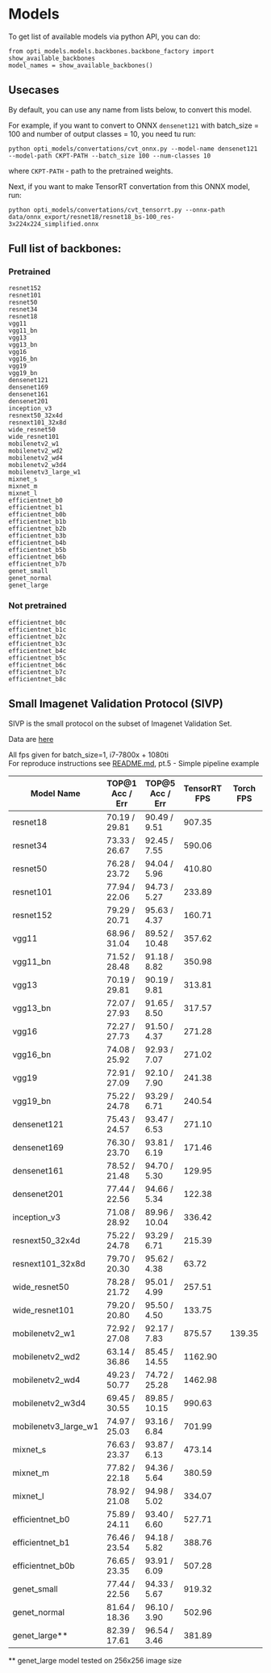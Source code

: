 # Models
To get list of available models via python API, you can do:
```
from opti_models.models.backbones.backbone_factory import show_available_backbones
model_names = show_available_backbones()
```                                     
## Usecases
By default, you can use any name from lists below, to convert this model.

For example, if you want to convert to ONNX `densenet121` with batch_size = 100 and 
number of output classes = 10, you need tu run:
```
python opti_models/convertations/cvt_onnx.py --model-name densenet121 --model-path CKPT-PATH --batch_size 100 --num-classes 10
```
where `CKPT-PATH` - path to the pretrained weights.

Next, if you want to make TensorRT convertation from this ONNX model, run:
```
python opti_models/convertations/cvt_tensorrt.py --onnx-path data/onnx_export/resnet18/resnet18_bs-100_res-3x224x224_simplified.onnx
```

## Full list of backbones:
### Pretrained
```
resnet152
resnet101
resnet50
resnet34
resnet18
vgg11
vgg11_bn
vgg13
vgg13_bn
vgg16
vgg16_bn
vgg19
vgg19_bn
densenet121
densenet169
densenet161
densenet201
inception_v3
resnext50_32x4d
resnext101_32x8d
wide_resnet50
wide_resnet101
mobilenetv2_w1
mobilenetv2_wd2
mobilenetv2_wd4
mobilenetv2_w3d4
mobilenetv3_large_w1
mixnet_s
mixnet_m
mixnet_l
efficientnet_b0
efficientnet_b1
efficientnet_b0b
efficientnet_b1b
efficientnet_b2b
efficientnet_b3b
efficientnet_b4b
efficientnet_b5b
efficientnet_b6b
efficientnet_b7b
genet_small
genet_normal
genet_large
```
### Not pretrained
```
efficientnet_b0c
efficientnet_b1c
efficientnet_b2c
efficientnet_b3c
efficientnet_b4c
efficientnet_b5c
efficientnet_b6c
efficientnet_b7c
efficientnet_b8c
```
## Small Imagenet Validation Protocol (SIVP)
SIVP is the small protocol on the subset of Imagenet Validation Set.

Data are [here](https://drive.google.com/file/d/1Yi_SZ400LKMXeA08BvDip4qBJonaThae/view?usp=sharing)

All fps given for batch_size=1, i7-7800x + 1080ti<br>
For reproduce instructions see [README.md](../../README.md), pt.5 - Simple pipeline example

| Model Name            | TOP@1 Acc / Err| TOP@5 Acc / Err  | TensorRT FPS  | Torch FPS |
|-----------------------|----------------|------------------|---------------|-----------|
| resnet18              | 70.19 / 29.81  | 90.49 / 9.51     | 907.35        |  |
| resnet34              | 73.33 / 26.67  | 92.45 / 7.55     | 590.06        |  |
| resnet50              | 76.28 / 23.72  | 94.04 / 5.96     | 410.80        |  |
| resnet101             | 77.94 / 22.06  | 94.73 / 5.27     | 233.89        |  |
| resnet152             | 79.29 / 20.71  | 95.63 / 4.37     | 160.71        |  |
| vgg11                 | 68.96 / 31.04  | 89.52 / 10.48    | 357.62        |  |
| vgg11_bn              | 71.52 / 28.48  | 91.18 / 8.82     | 350.98        |  |
| vgg13                 | 70.19 / 29.81  | 90.19 / 9.81     | 313.81        |  |
| vgg13_bn              | 72.07 / 27.93  | 91.65 / 8.50     | 317.57        |  |
| vgg16                 | 72.27 / 27.73  | 91.50 / 4.37     | 271.28        |  |
| vgg16_bn              | 74.08 / 25.92  | 92.93 / 7.07     | 271.02        |  |
| vgg19                 | 72.91 / 27.09  | 92.10 / 7.90     | 241.38        |  |
| vgg19_bn              | 75.22 / 24.78  | 93.29 / 6.71     | 240.54        |  |
| densenet121           | 75.43 / 24.57  | 93.47 / 6.53     | 271.10        |  |
| densenet169           | 76.30 / 23.70  | 93.81 / 6.19     | 171.46        |  |
| densenet161           | 78.52 / 21.48  | 94.70 / 5.30     | 129.95        |  |
| densenet201           | 77.44 / 22.56  | 94.66 / 5.34     | 122.38        |  |
| inception_v3          | 71.08 / 28.92  | 89.96 / 10.04    | 336.42        |  |
| resnext50_32x4d       | 75.22 / 24.78  | 93.29 / 6.71     | 215.39        |  |
| resnext101_32x8d      | 79.70 / 20.30  | 95.62 / 4.38     | 63.72         |  |
| wide_resnet50         | 78.28 / 21.72  | 95.01 / 4.99     | 257.51        |  |
| wide_resnet101        | 79.20 / 20.80  | 95.50 / 4.50     | 133.75        |  |
| mobilenetv2_w1        | 72.92 / 27.08  | 92.17 / 7.83     | 875.57        | 139.35 |
| mobilenetv2_wd2       | 63.14 / 36.86  | 85.45 / 14.55    | 1162.90       |  |
| mobilenetv2_wd4       | 49.23 / 50.77  | 74.72 / 25.28    | 1462.98       |  |
| mobilenetv2_w3d4      | 69.45 / 30.55  | 89.85 / 10.15    | 990.63        |  |
| mobilenetv3_large_w1  | 74.97 / 25.03  | 93.16 / 6.84     | 701.99        |  |
| mixnet_s              | 76.63 / 23.37  | 93.87 / 6.13     | 473.14        |  |
| mixnet_m              | 77.82 / 22.18  | 94.36 / 5.64     | 380.59        |  |
| mixnet_l              | 78.92 / 21.08  | 94.98 / 5.02     | 334.07        |  |
| efficientnet_b0       | 75.89 / 24.11  | 93.40 / 6.60     | 527.71        |  |
| efficientnet_b1       | 76.46 / 23.54  | 94.18 / 5.82     | 388.76        |  |
| efficientnet_b0b      | 76.65 / 23.35  | 93.91 / 6.09     | 507.28        |  |
| genet_small           | 77.44 / 22.56  | 94.33 / 5.67     | 919.32        |  |
| genet_normal          | 81.64 / 18.36  | 96.10 / 3.90     | 502.96        |  |
| genet_large**         | 82.39 / 17.61  | 96.54 / 3.46     | 381.89        |  |

** genet_large model tested on 256x256 image size